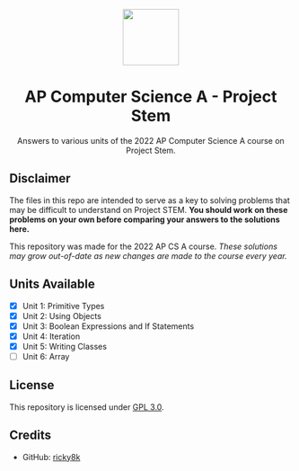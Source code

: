 <p align="center"><img src="https://raw.githubusercontent.com/ricky8k/APCSA-ProjectStem/main/icon.png" width="100"></p>
<h1 align="center">AP Computer Science A - Project Stem</h1> <p align="center">
Answers to various units of the 2022 AP Computer Science A course on Project Stem.

## Disclaimer
The files in this repo are intended to serve as a key to solving problems that may be difficult to understand on Project STEM.  **You should work on these problems on your own before comparing your answers to the solutions here.**

This repository was made for the 2022 AP CS A course. *These solutions may grow out-of-date as new changes are made to the course every year.*
  
## Units Available
- [X] Unit 1: Primitive Types
- [X] Unit 2: Using Objects
- [X] Unit 3: Boolean Expressions and If Statements
- [X] Unit 4: Iteration
- [X] Unit 5: Writing Classes
- [ ] Unit 6: Array

## License
This repository is licensed under [GPL 3.0](https://raw.githubusercontent.com/ricky8k/APCSA-ProjectStem/main/LICENSE).

## Credits
- GitHub: [ricky8k](https://github.com/ricky8k)
